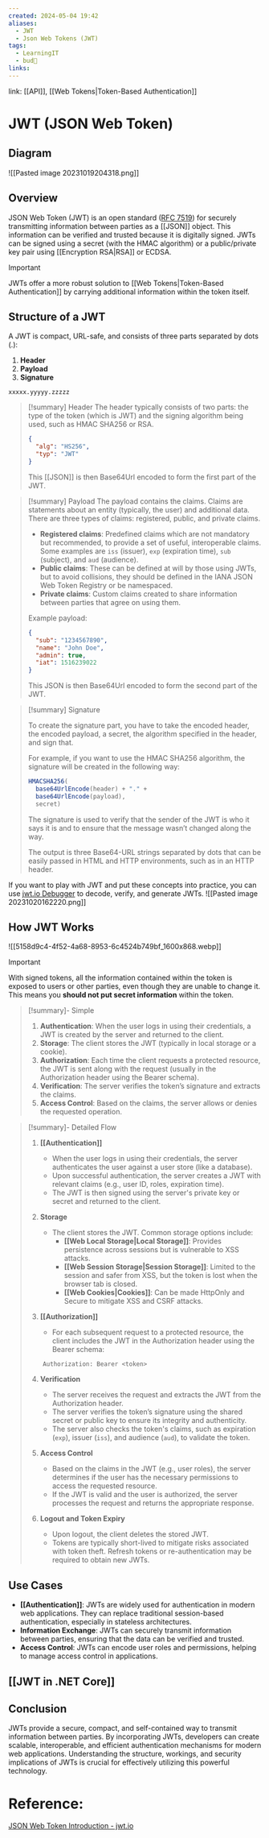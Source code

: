 ```yaml
---
created: 2024-05-04 19:42
aliases:
  - JWT
  - Json Web Tokens (JWT)
tags:
  - LearningIT
  - bud🌿
links:
---
```


link: [[API]], [[Web Tokens|Token-Based Authentication]]

# JWT (JSON Web Token)

## Diagram
![[Pasted image 20231019204318.png]]

## Overview

JSON Web Token (JWT) is an open standard ([RFC 7519](https://tools.ietf.org/html/rfc7519)) for securely transmitting information between parties as a [[JSON]] object. This information can be verified and trusted because it is digitally signed. JWTs can be signed using a secret (with the HMAC algorithm) or a public/private key pair using [[Encryption RSA|RSA]] or ECDSA.


> [!important] 
> JWTs offer a more robust solution to [[Web Tokens|Token-Based Authentication]] by carrying additional information within the token itself.


## Structure of a JWT

A JWT is compact, URL-safe, and consists of three parts separated by dots (.):

1. **Header**
2. **Payload**
3. **Signature**

``` 
xxxxx.yyyyy.zzzzz
```


> [!summary] Header
> The header typically consists of two parts: the type of the token (which is JWT) and the signing algorithm being used, such as HMAC SHA256 or RSA.
> 
>``` json
> {
>   "alg": "HS256",
>   "typ": "JWT"
> }
>```
> 
> This [[JSON]] is then Base64Url encoded to form the first part of the JWT.


> [!summary] Payload
> The payload contains the claims. Claims are statements about an entity (typically, the user) and additional data. There are three types of claims: registered, public, and private claims.
> 
> - **Registered claims**: Predefined claims which are not mandatory but recommended, to provide a set of useful, interoperable claims. Some examples are `iss` (issuer), `exp` (expiration time), `sub` (subject), and `aud` (audience).
> - **Public claims**: These can be defined at will by those using JWTs, but to avoid collisions, they should be defined in the IANA JSON Web Token Registry or be namespaced.
> - **Private claims**: Custom claims created to share information between parties that agree on using them.
> 
> Example payload:
> 
> ``` json
> {
>   "sub": "1234567890",
>   "name": "John Doe",
>   "admin": true,
>   "iat": 1516239022
> }
> ```
> 
> This JSON is then Base64Url encoded to form the second part of the JWT.


> [!summary] Signature
> 
> To create the signature part, you have to take the encoded header, the encoded payload, a secret, the algorithm specified in the header, and sign that.
> 
> For example, if you want to use the HMAC SHA256 algorithm, the signature will be created in the following way:
> 
> ```  csharp
> HMACSHA256(
>   base64UrlEncode(header) + "." +
>   base64UrlEncode(payload),
>   secret)
> ```
> 
> The signature is used to verify that the sender of the JWT is who it says it is and to ensure that the message wasn’t changed along the way.
> 
> The output is three Base64-URL strings separated by dots that can be easily passed in HTML and HTTP environments, such as in an HTTP header.

If you want to play with JWT and put these concepts into practice, you can use [jwt.io Debugger](https://jwt.io/#debugger-io) to decode, verify, and generate JWTs.
![[Pasted image 20231020162220.png]]
## How JWT Works
![[5158d9c4-4f52-4a68-8953-6c4524b749bf_1600x868.webp]]

> [!important] 
> With signed tokens, all the information contained within the token is exposed to users or other parties, even though they are unable to change it. This means you **should not put secret information** within the token.


> [!summary]- Simple
> 1. **Authentication**: When the user logs in using their credentials, a JWT is created by the server and returned to the client.
> 2. **Storage**: The client stores the JWT (typically in local storage or a cookie).
> 3. **Authorization**: Each time the client requests a protected resource, the JWT is sent along with the request (usually in the Authorization header using the Bearer schema).
> 4. **Verification**: The server verifies the token’s signature and extracts the claims.
> 5. **Access Control**: Based on the claims, the server allows or denies the requested operation.


> [!summary]- Detailed Flow
> 1. **[[Authentication]]**
>     - When the user logs in using their credentials, the server authenticates the user against a user store (like a database).
>     - Upon successful authentication, the server creates a JWT with relevant claims (e.g., user ID, roles, expiration time).
>     - The JWT is then signed using the server's private key or secret and returned to the client.
> 
> 2. **Storage**
>     - The client stores the JWT. Common storage options include:
>         - **[[Web Local Storage|Local Storage]]**: Provides persistence across sessions but is vulnerable to XSS attacks.
>         - **[[Web Session Storage|Session Storage]]**: Limited to the session and safer from XSS, but the token is lost when the browser tab is closed.
>         - **[[Web Cookies|Cookies]]**: Can be made HttpOnly and Secure to mitigate XSS and CSRF attacks.
> 
> 3. **[[Authorization]]**
>     - For each subsequent request to a protected resource, the client includes the JWT in the Authorization header using the Bearer schema:
> ``` http
>     Authorization: Bearer <token>
> ```
> 
> 4. **Verification**
>     - The server receives the request and extracts the JWT from the Authorization header.
>     - The server verifies the token’s signature using the shared secret or public key to ensure its integrity and authenticity.
>     - The server also checks the token's claims, such as expiration (`exp`), issuer (`iss`), and audience (`aud`), to validate the token.
> 
> 5. **Access Control**
>     - Based on the claims in the JWT (e.g., user roles), the server determines if the user has the necessary permissions to access the requested resource.
>     - If the JWT is valid and the user is authorized, the server processes the request and returns the appropriate response.
> 
> 6. **Logout and Token Expiry**
>     - Upon logout, the client deletes the stored JWT.
>     - Tokens are typically short-lived to mitigate risks associated with token theft. Refresh tokens or re-authentication may be required to obtain new JWTs.

## Use Cases

- **[[Authentication]]**: JWTs are widely used for authentication in modern web applications. They can replace traditional session-based authentication, especially in stateless architectures.
- **Information Exchange**: JWTs can securely transmit information between parties, ensuring that the data can be verified and trusted.
- **Access Control**: JWTs can encode user roles and permissions, helping to manage access control in applications.

## [[JWT in .NET Core]]

## Conclusion

JWTs provide a secure, compact, and self-contained way to transmit information between parties. By incorporating JWTs, developers can create scalable, interoperable, and efficient authentication mechanisms for modern web applications. Understanding the structure, workings, and security implications of JWTs is crucial for effectively utilizing this powerful technology.


# Reference:

[JSON Web Token Introduction - jwt.io](https://jwt.io/introduction)